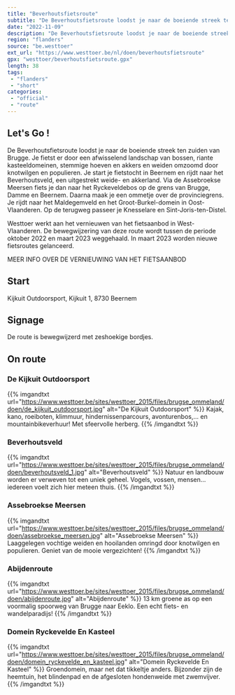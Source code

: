 ```yaml
---
title: "Beverhoutsfietsroute"
subtitle: "De Beverhoutsfietsroute loodst je naar de boeiende streek ten zuiden van Brugge"
date: "2022-11-09"
description: "De Beverhoutsfietsroute loodst je naar de boeiende streek ten zuiden van Brugge"
region: "flanders"
source: "be.westtoer"
ext_url: "https://www.westtoer.be/nl/doen/beverhoutsfietsroute"
gpx: "westtoer/beverhoutsfietsroute.gpx"
length: 38
tags:
 - "flanders"
 - "short"
categories:
 - "official"
 - "route"
---
```


## Let's Go ! 

De Beverhoutsfietsroute loodst je naar de boeiende streek ten zuiden van Brugge. Je fietst er door een afwisselend landschap van bossen, riante kasteeldomeinen, stemmige hoeven en akkers en weiden omzoomd door knotwilgen en populieren. Je start je fietstocht in Beernem en rijdt naar het Beverhoutsveld, een uitgestrekt weide- en akkerland. Via de Assebroekse Meersen fiets je dan naar het Ryckeveldebos op de grens van Brugge, Damme en Beernem. Daarna maak je een ommetje over de provinciegrens. Je rijdt naar het Maldegemveld en het Groot-Burkel-domein in Oost-Vlaanderen. Op de terugweg passeer je Knesselare en Sint-Joris-ten-Distel. 

Westtoer werkt aan het vernieuwen van het fietsaanbod in West-Vlaanderen. De bewegwijzering van deze route wordt tussen de periode oktober 2022 en maart 2023 weggehaald. In maart 2023 worden nieuwe fietsroutes gelanceerd.

MEER INFO OVER DE VERNIEUWING VAN HET FIETSAANBOD

## Start

Kijkuit Outdoorsport, Kijkuit 1, 8730 Beernem

## Signage

De route is bewegwijzerd met zeshoekige bordjes.

## On route

### De Kijkuit Outdoorsport

{{% imgandtxt url="https://www.westtoer.be/sites/westtoer_2015/files/brugse_ommeland/doen/de_kijkuit_outdoorsport.jpg" alt="De Kijkuit Outdoorsport" %}}
Kajak, kano, roeiboten, klimmuur, hindernissenparcours, avonturenbos,... en mountainbikeverhuur! Met sfeervolle herberg.
{{% /imgandtxt %}}

### Beverhoutsveld

{{% imgandtxt url="https://www.westtoer.be/sites/westtoer_2015/files/brugse_ommeland/doen/beverhoutsveld_1.jpg" alt="Beverhoutsveld" %}}
Natuur en landbouw worden er verweven tot een uniek geheel. Vogels, vossen, mensen... iedereen voelt zich hier meteen thuis.
{{% /imgandtxt %}}

### Assebroekse Meersen

{{% imgandtxt url="https://www.westtoer.be/sites/westtoer_2015/files/brugse_ommeland/doen/assebroekse_meersen.jpg" alt="Assebroekse Meersen" %}}
Laaggelegen vochtige weiden en hooilanden omringd door knotwilgen en populieren. Geniet van de mooie vergezichten!
{{% /imgandtxt %}}

### Abijdenroute

{{% imgandtxt url="https://www.westtoer.be/sites/westtoer_2015/files/brugse_ommeland/doen/abijdenroute.jpg" alt="Abijdenroute" %}}
13 km groene as op een voormalig spoorweg van Brugge naar Eeklo. Een echt fiets- en wandelparadijs!
{{% /imgandtxt %}}

### Domein Ryckevelde En Kasteel

{{% imgandtxt url="https://www.westtoer.be/sites/westtoer_2015/files/brugse_ommeland/doen/domein_ryckevelde_en_kasteel.jpg" alt="Domein Ryckevelde En Kasteel" %}}
Groendomein, maar net dat tikkeltje anders. Bijzonder zijn de heemtuin, het blindenpad en de afgesloten hondenweide met zwemvijver.
{{% /imgandtxt %}}


